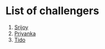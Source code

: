 # List of challengers
1. [Srijoy](https://github.com/srijoy-paul)
2. [Priyanka](https://github.com/Priyanka-is-on-github)
3. [Tido](https://github.com/srijoy-paul)